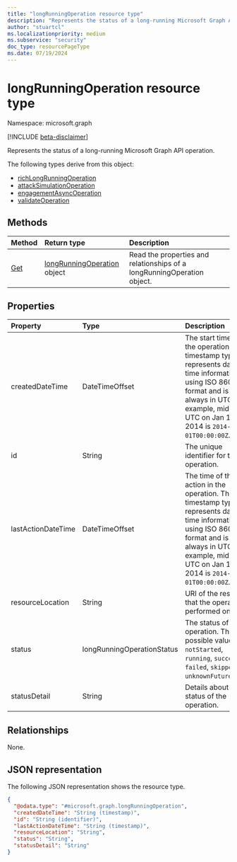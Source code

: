 ```yaml
---
title: "longRunningOperation resource type"
description: "Represents the status of a long-running Microsoft Graph API operation."
author: "stuartcl"
ms.localizationpriority: medium
ms.subservice: "security"
doc_type: resourcePageType
ms.date: 07/19/2024
---
```


# longRunningOperation resource type

Namespace: microsoft.graph

[!INCLUDE [beta-disclaimer](../../includes/beta-disclaimer.md)]

Represents the status of a long-running Microsoft Graph API operation.

The following types derive from this object:
- [richLongRunningOperation](richlongrunningoperation.md)
- [attackSimulationOperation](../resources/attacksimulationoperation.md)
- [engagementAsyncOperation](../resources/engagementasyncoperation.md)
- [validateOperation](../resources/industrydata-validateoperation.md)

## Methods

|Method|Return type|Description|
|:---|:---|:---|
|[Get](../api/longrunningoperation-get.md)|[longRunningOperation](../resources/longrunningoperation.md) object|Read the properties and relationships of a longRunningOperation object.|

## Properties

|Property|Type|Description|
|:---|:---|:---|
|createdDateTime|DateTimeOffset|The start time of the operation. The timestamp type represents date and time information using ISO 8601 format and is always in UTC. For example, midnight UTC on Jan 1, 2014 is `2014-01-01T00:00:00Z`.|
|id|String|The unique identifier for the operation. |
|lastActionDateTime|DateTimeOffset|The time of the last action in the operation. The timestamp type represents date and time information using ISO 8601 format and is always in UTC. For example, midnight UTC on Jan 1, 2014 is `2014-01-01T00:00:00Z`.|
|resourceLocation|String| URI of the resource that the operation is performed on. |
|status|longRunningOperationStatus|The status of the operation. The possible values are: `notStarted`, `running`, `succeeded`, `failed`, `skipped`, `unknownFutureValue`.|
|statusDetail|String|Details about the status of the operation.|

## Relationships
None.

## JSON representation

The following JSON representation shows the resource type.

<!-- {
  "blockType": "resource",
  "keyProperty": "id",
  "@odata.type": "microsoft.graph.longRunningOperation",
  "baseType": "microsoft.graph.entity",
  "openType": false
}
-->
``` json
{
  "@odata.type": "#microsoft.graph.longRunningOperation",
  "createdDateTime": "String (timestamp)",
  "id": "String (identifier)",
  "lastActionDateTime": "String (timestamp)",
  "resourceLocation": "String",
  "status": "String",
  "statusDetail": "String"
}
```

<!-- uuid: 13fa92b1-3b41-498b-aab1-f943464a124f
2018-03-30 10:29:30 UTC -->
<!-- {
  "type": "#page.annotation",
  "description": "operation resource",
  "keywords": "",
  "section": "documentation",
  "tocPath": ""
}-->
